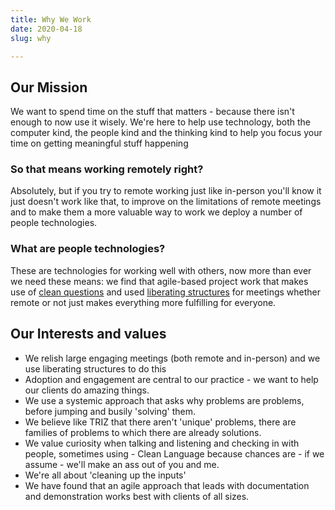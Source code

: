 ```yaml
---
title: Why We Work
date: 2020-04-18
slug: why

---
```

## Our Mission

We want to spend time on the stuff that matters - because there isn't enough to now use it wisely. We're here to help use technology, both the computer kind, the people kind and the thinking kind to help you focus your time on getting meaningful stuff happening

### So that means working remotely right?

Absolutely, but if you try to remote working just like in-person you'll know it just doesn't work like that, to improve on the limitations of remote meetings and to make them a more valuable way to work we deploy a number of people technologies.

### What are people technologies?

These are technologies for working well with others, now more than ever we need these means: we find that agile-based project work that makes use of [clean questions](https://www.youtube.com/watch?v=aVvcU5gG4KU "Clean Questions and metaphors") and used [liberating structures](https://www.youtube.com/watch?v=fxN-98p0CmY "liberating structures") for meetings whether remote or not just makes everything more fulfilling for everyone.

## Our Interests and values

* We relish large engaging meetings (both remote and in-person) and we use liberating structures to do this
* Adoption and engagement are central to our practice - we want to help our clients do amazing things.
* We use a systemic approach that asks why problems are problems, before jumping and busily 'solving' them.
* We believe like TRIZ that there aren't 'unique' problems, there are families of problems to which there are already solutions.
* We value curiosity when talking and listening and checking in with people, sometimes using - Clean Language because chances are - if we assume - we'll make an ass out of you and me.
* We're all about 'cleaning up the inputs'
* We have found that an agile approach that leads with documentation and demonstration works best with clients of all sizes.